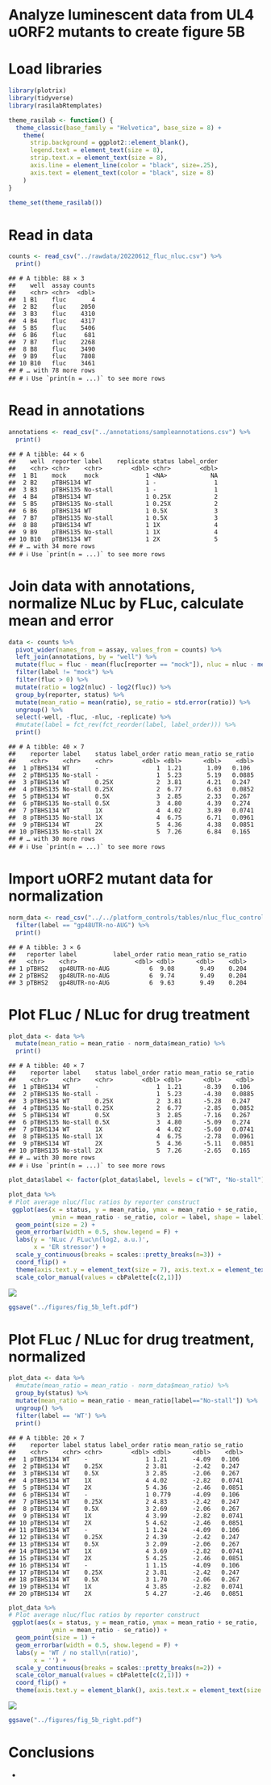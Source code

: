 Analyze luminescent data from UL4 uORF2 mutants to create figure 5B
================

# Load libraries

``` r
library(plotrix)
library(tidyverse)
library(rasilabRtemplates)

theme_rasilab <- function() {
  theme_classic(base_family = "Helvetica", base_size = 8) +
    theme(
      strip.background = ggplot2::element_blank(),
      legend.text = element_text(size = 8),
      strip.text.x = element_text(size = 8),
      axis.line = element_line(color = "black", size=.25),
      axis.text = element_text(color = "black", size = 8)
    )
}

theme_set(theme_rasilab())
```

# Read in data

``` r
counts <- read_csv("../rawdata/20220612_fluc_nluc.csv") %>%
  print()
```

    ## # A tibble: 88 × 3
    ##    well  assay counts
    ##    <chr> <chr>  <dbl>
    ##  1 B1    fluc       4
    ##  2 B2    fluc    2050
    ##  3 B3    fluc    4310
    ##  4 B4    fluc    4317
    ##  5 B5    fluc    5406
    ##  6 B6    fluc     681
    ##  7 B7    fluc    2268
    ##  8 B8    fluc    3490
    ##  9 B9    fluc    7808
    ## 10 B10   fluc    3461
    ## # … with 78 more rows
    ## # ℹ Use `print(n = ...)` to see more rows

# Read in annotations

``` r
annotations <- read_csv("../annotations/sampleannotations.csv") %>%
  print()
```

    ## # A tibble: 44 × 6
    ##    well  reporter label    replicate status label_order
    ##    <chr> <chr>    <chr>        <dbl> <chr>        <dbl>
    ##  1 B1    mock     mock             1 <NA>            NA
    ##  2 B2    pTBHS134 WT               1 -                1
    ##  3 B3    pTBHS135 No-stall         1 -                1
    ##  4 B4    pTBHS134 WT               1 0.25X            2
    ##  5 B5    pTBHS135 No-stall         1 0.25X            2
    ##  6 B6    pTBHS134 WT               1 0.5X             3
    ##  7 B7    pTBHS135 No-stall         1 0.5X             3
    ##  8 B8    pTBHS134 WT               1 1X               4
    ##  9 B9    pTBHS135 No-stall         1 1X               4
    ## 10 B10   pTBHS134 WT               1 2X               5
    ## # … with 34 more rows
    ## # ℹ Use `print(n = ...)` to see more rows

# Join data with annotations, normalize NLuc by FLuc, calculate mean and error

``` r
data <- counts %>% 
  pivot_wider(names_from = assay, values_from = counts) %>%
  left_join(annotations, by = "well") %>%
  mutate(fluc = fluc - mean(fluc[reporter == "mock"]), nluc = nluc - mean(nluc[reporter == "mock"])) %>%
  filter(label != "mock") %>%
  filter(fluc > 0) %>%
  mutate(ratio = log2(nluc) - log2(fluc)) %>% 
  group_by(reporter, status) %>% 
  mutate(mean_ratio = mean(ratio), se_ratio = std.error(ratio)) %>% 
  ungroup() %>%
  select(-well, -fluc, -nluc, -replicate) %>%
  #mutate(label = fct_rev(fct_reorder(label, label_order))) %>%
  print()
```

    ## # A tibble: 40 × 7
    ##    reporter label    status label_order ratio mean_ratio se_ratio
    ##    <chr>    <chr>    <chr>        <dbl> <dbl>      <dbl>    <dbl>
    ##  1 pTBHS134 WT       -                1  1.21       1.09   0.106 
    ##  2 pTBHS135 No-stall -                1  5.23       5.19   0.0885
    ##  3 pTBHS134 WT       0.25X            2  3.81       4.21   0.247 
    ##  4 pTBHS135 No-stall 0.25X            2  6.77       6.63   0.0852
    ##  5 pTBHS134 WT       0.5X             3  2.85       2.33   0.267 
    ##  6 pTBHS135 No-stall 0.5X             3  4.80       4.39   0.274 
    ##  7 pTBHS134 WT       1X               4  4.02       3.89   0.0741
    ##  8 pTBHS135 No-stall 1X               4  6.75       6.71   0.0961
    ##  9 pTBHS134 WT       2X               5  4.36       4.38   0.0851
    ## 10 pTBHS135 No-stall 2X               5  7.26       6.84   0.165 
    ## # … with 30 more rows
    ## # ℹ Use `print(n = ...)` to see more rows

# Import uORF2 mutant data for normalization

``` r
norm_data <- read_csv("../../platform_controls/tables/nluc_fluc_control_mutants_not_normalized.csv") %>%
  filter(label == "gp48UTR-no-AUG") %>%
  print()
```

    ## # A tibble: 3 × 6
    ##   reporter label          label_order ratio mean_ratio se_ratio
    ##   <chr>    <chr>                <dbl> <dbl>      <dbl>    <dbl>
    ## 1 pTBHS2   gp48UTR-no-AUG           6  9.08       9.49    0.204
    ## 2 pTBHS2   gp48UTR-no-AUG           6  9.74       9.49    0.204
    ## 3 pTBHS2   gp48UTR-no-AUG           6  9.63       9.49    0.204

# Plot FLuc / NLuc for drug treatment

``` r
plot_data <- data %>%
  mutate(mean_ratio = mean_ratio - norm_data$mean_ratio) %>%
  print()
```

    ## # A tibble: 40 × 7
    ##    reporter label    status label_order ratio mean_ratio se_ratio
    ##    <chr>    <chr>    <chr>        <dbl> <dbl>      <dbl>    <dbl>
    ##  1 pTBHS134 WT       -                1  1.21      -8.39   0.106 
    ##  2 pTBHS135 No-stall -                1  5.23      -4.30   0.0885
    ##  3 pTBHS134 WT       0.25X            2  3.81      -5.28   0.247 
    ##  4 pTBHS135 No-stall 0.25X            2  6.77      -2.85   0.0852
    ##  5 pTBHS134 WT       0.5X             3  2.85      -7.16   0.267 
    ##  6 pTBHS135 No-stall 0.5X             3  4.80      -5.09   0.274 
    ##  7 pTBHS134 WT       1X               4  4.02      -5.60   0.0741
    ##  8 pTBHS135 No-stall 1X               4  6.75      -2.78   0.0961
    ##  9 pTBHS134 WT       2X               5  4.36      -5.11   0.0851
    ## 10 pTBHS135 No-stall 2X               5  7.26      -2.65   0.165 
    ## # … with 30 more rows
    ## # ℹ Use `print(n = ...)` to see more rows

``` r
plot_data$label <- factor(plot_data$label, levels = c("WT", "No-stall"))

plot_data %>%
# Plot average nluc/fluc ratios by reporter construct
 ggplot(aes(x = status, y = mean_ratio, ymax = mean_ratio + se_ratio,
            ymin = mean_ratio - se_ratio, color = label, shape = label)) +  
  geom_point(size = 2) +
  geom_errorbar(width = 0.5, show.legend = F) +
  labs(y = 'NLuc / FLuc\n(log2, a.u.)',
       x = 'ER stressor') +
  scale_y_continuous(breaks = scales::pretty_breaks(n=3)) +
  coord_flip() +
  theme(axis.text.y = element_text(size = 7), axis.text.x = element_text(size = 7)) +
  scale_color_manual(values = cbPalette[c(2,1)])
```

![](analyze_results_files/figure-gfm/unnamed-chunk-6-1.png)<!-- -->

``` r
ggsave("../figures/fig_5b_left.pdf")
```

# Plot FLuc / NLuc for drug treatment, normalized

``` r
plot_data <- data %>%
  #mutate(mean_ratio = mean_ratio - norm_data$mean_ratio) %>%
  group_by(status) %>%
  mutate(mean_ratio = mean_ratio - mean_ratio[label=="No-stall"]) %>%
  ungroup() %>%
  filter(label == 'WT') %>%
  print()
```

    ## # A tibble: 20 × 7
    ##    reporter label status label_order ratio mean_ratio se_ratio
    ##    <chr>    <chr> <chr>        <dbl> <dbl>      <dbl>    <dbl>
    ##  1 pTBHS134 WT    -                1 1.21       -4.09   0.106 
    ##  2 pTBHS134 WT    0.25X            2 3.81       -2.42   0.247 
    ##  3 pTBHS134 WT    0.5X             3 2.85       -2.06   0.267 
    ##  4 pTBHS134 WT    1X               4 4.02       -2.82   0.0741
    ##  5 pTBHS134 WT    2X               5 4.36       -2.46   0.0851
    ##  6 pTBHS134 WT    -                1 0.779      -4.09   0.106 
    ##  7 pTBHS134 WT    0.25X            2 4.83       -2.42   0.247 
    ##  8 pTBHS134 WT    0.5X             3 2.69       -2.06   0.267 
    ##  9 pTBHS134 WT    1X               4 3.99       -2.82   0.0741
    ## 10 pTBHS134 WT    2X               5 4.62       -2.46   0.0851
    ## 11 pTBHS134 WT    -                1 1.24       -4.09   0.106 
    ## 12 pTBHS134 WT    0.25X            2 4.39       -2.42   0.247 
    ## 13 pTBHS134 WT    0.5X             3 2.09       -2.06   0.267 
    ## 14 pTBHS134 WT    1X               4 3.69       -2.82   0.0741
    ## 15 pTBHS134 WT    2X               5 4.25       -2.46   0.0851
    ## 16 pTBHS134 WT    -                1 1.15       -4.09   0.106 
    ## 17 pTBHS134 WT    0.25X            2 3.81       -2.42   0.247 
    ## 18 pTBHS134 WT    0.5X             3 1.70       -2.06   0.267 
    ## 19 pTBHS134 WT    1X               4 3.85       -2.82   0.0741
    ## 20 pTBHS134 WT    2X               5 4.27       -2.46   0.0851

``` r
plot_data %>%
# Plot average nluc/fluc ratios by reporter construct
 ggplot(aes(x = status, y = mean_ratio, ymax = mean_ratio + se_ratio,
            ymin = mean_ratio - se_ratio)) +  
  geom_point(size = 1) +
  geom_errorbar(width = 0.5, show.legend = F) +
  labs(y = 'WT / no stall\n(ratio)',
       x = '') +
  scale_y_continuous(breaks = scales::pretty_breaks(n=2)) +
  scale_color_manual(values = cbPalette[c(2,1)]) +
  coord_flip() +
  theme(axis.text.y = element_blank(), axis.text.x = element_text(size = 7), axis.title.y = element_blank())
```

![](analyze_results_files/figure-gfm/unnamed-chunk-7-1.png)<!-- -->

``` r
ggsave("../figures/fig_5b_right.pdf")
```

# Conclusions

-   

